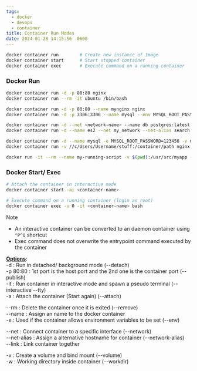 ```yaml
---
tags:
  - docker
  - devops
  - container
title: Container Run Modes
date: 2024-01-28 14:15:56 -0600
---
```


````bash
docker container run	 	# Create new instance of Image
docker container start 		# Start stopped container
docker container exec 		# Execute command on a running container
````

### Docker Run

````bash
docker container run -d -p 80:80 nginx
docker container run --rm -it ubuntu /bin/bash

docker container run -d -p 80:80 --name mynginx nginx
docker container run -d -p 3306:3306 --name mysql --env MYSQL_ROOT_PASSWORD=123456 mysql

docker container run -d --net <network-name> --name db postgres:latest
docker container run -d --name es2 --net my_network --net-alias search 1c9757417a29

docker container run -d --name mysql -e MYSQL_ROOT_PASSWORD=123456 -v mysql-data:/var/lib/mysql mysql
docker container run -v //c/Users/Username/stuff:/container/path nginx

docker run -it --rm --name my-running-script -v $(pwd):/usr/src/myapp -w /usr/src/myapp python:3 python your-daemon-or-script.py
````

### Docker Start/ Exec

````bash
# Attach the container in interactive mode
docker container start -ai <container-name>

# Execute command on a running container (login as root)
docker container exec -u 0 -it <container-name> bash
````

 > [!NOTE]
 > * An interactive container can be converted to an daemon container using `^P^Q` shortcut
 > * Exec command does not overwrite the entrypoint command executed by the container

**<u>Options</u>**:  
-d : Run in detached/ background mode (--detach)  
-p 80:80 : 1st port is the host port and the 2nd one is the container port (--publish)  
-it : Run container in interactive mode and spawn a pseudo terminal (--interactive --tty)  
-a : Attach the container (Start again) (--attach)

--rm : Delete the container once it is exited (--remove)  
--name : Assign an name to the docker container  
-e : Used if the container allows environment variables to be set (--env)

--net : Connect container to a specific interface (--network)  
--net-alias : Assign a alternative hostname for container (--network-alias)  
--link : Link container together

-v : Create a volume and bind mount (--volume)  
-w : Working directory inside container (--workdir)
